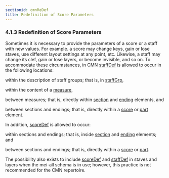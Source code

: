 ```yaml
---
sectionid: cmnReDef
title: Redefinition of Score Parameters
---
```




<!-- scoreDef and staffDef within score, section, etc. -->
<h3 id="cmnReDef">
   <span class="headingNumber">4.1.3</span>
   <span class="head">Redefinition of Score Parameters</span>
</h3>
Sometimes it is necessary to provide the parameters of a score or a staff with new
values.
For example. a score may change keys, gain or lose staves, use different layout settings
at
any point, etc. Likewise, a staff may change its clef, gain or lose layers, or become
invisible, and so on. To accommodate these circumstances, in CMN 
<a class="link_odd_elementSpec" href="/v3/elements/staffDef">staffDef</a> is allowed to occur in the following locations:


<span class="list">
   
   <span class="item">within the description of staff groups; that is, in 
      <a class="link_odd_elementSpec" href="/v3/elements/staffGrp">staffGrp</a>,
   </span>
   
   <span class="item">within the content of a 
      <a class="link_odd_elementSpec" href="/v3/elements/measure">measure</a>,
   </span>
   
   <span class="item">between measures; that is, directly within 
      <a class="link_odd_elementSpec" href="/v3/elements/section">section</a> and 
      <a class="link_odd_elementSpec" href="/v3/elements/ending">ending</a> elements, and
   </span>
   
   <span class="item">between sections and endings; that is, directly within a 
      <a class="link_odd_elementSpec" href="/v3/elements/score">score</a>
      or 
      <a class="link_odd_elementSpec" href="/v3/elements/part">part</a> element.
   </span>
   
</span>

In addition, 
<a class="link_odd_elementSpec" href="/v3/elements/scoreDef">scoreDef</a> is allowed to occur:


<span class="list">
   
   <span class="item">within sections and endings; that is, inside 
      <a class="link_odd_elementSpec" href="/v3/elements/section">section</a> and 
      <a class="link_odd_elementSpec" href="/v3/elements/ending">ending</a> elements; and 
   </span>
   
   <span class="item">between sections and endings; that is, directly within a 
      <a class="link_odd_elementSpec" href="/v3/elements/score">score</a>
      or 
      <a class="link_odd_elementSpec" href="/v3/elements/part">part</a>.
   </span>
   
</span>

The possibility also exists to include 
<a class="link_odd_elementSpec" href="/v3/elements/scoreDef">scoreDef</a> and 
<a class="link_odd_elementSpec" href="/v3/elements/staffDef">staffDef</a> in staves and layers when the mei-all schema is in use; however, this
practice is not recommended for the CMN repertoire.


